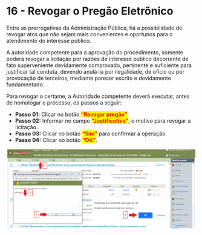 # 16 - Revogar o Pregão Eletrônico

Entre as prerrogativas da Administração Pública, há a possibilidade de revogar atos que não sejam mais convenientes e oportunos para o atendimento do interesse público.&#x20;

A autoridade competente para a aprovação do procedimento, somente poderá revogar a licitação por razões de interesse público decorrente de fato superveniente devidamente comprovado, pertinente e suficiente para justificar tal conduta, devendo anulá-la por ilegalidade, de ofício ou por provocação de terceiros, mediante parecer escrito e devidamente fundamentado.&#x20;

Para revogar o certame, a Autoridade competente deverá executar, antes de homologar o processo, os passos a seguir:

* **Passo 01:** Clicar no botão <mark style="color:red;">**“Revogar pregão”**</mark>.&#x20;
* **Passo 02:** Informar no campo <mark style="color:red;">**“Justificativa”**</mark>, o motivo para revogar a licitação.&#x20;
* **Passo 03:** Clicar no botão <mark style="color:red;">**“Sim”**</mark> para confirmar a operação.&#x20;
* **Passo 04:** Clicar no botão <mark style="color:red;">**“OK”**</mark>.

![](<../../.gitbook/assets/image (28).png>)

